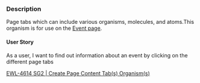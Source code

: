 ### Description
Page tabs which can include various organisms, molecules, and atoms.This organism is for use on the [Event page](/?pages-event).

#### User Story
As a user, I want to find out information about an event by clicking on the different page tabs

[EWL-4614 SG2 | Create Page Content Tab(s) Organism(s)](https://issues.ama-assn.org/browse/EWL-4614)
